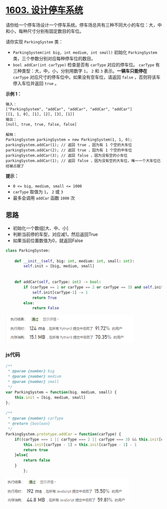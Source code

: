 # [1603. 设计停车系统](https://leetcode-cn.com/problems/design-parking-system/)

请你给一个停车场设计一个停车系统。停车场总共有三种不同大小的车位：大，中和小，每种尺寸分别有固定数目的车位。

请你实现 `ParkingSystem` 类：

- `ParkingSystem(int big, int medium, int small)` 初始化 `ParkingSystem` 类，三个参数分别对应每种停车位的数目。
- `bool addCar(int carType)` 检查是否有 `carType` 对应的停车位。 `carType` 有三种类型：大，中，小，分别用数字 `1`， `2` 和 `3` 表示。**一辆车只能停在** `carType` 对应尺寸的停车位中。如果没有空车位，请返回 `false` ，否则将该车停入车位并返回 `true` 。

 

**示例 1：**

```
输入：
["ParkingSystem", "addCar", "addCar", "addCar", "addCar"]
[[1, 1, 0], [1], [2], [3], [1]]
输出：
[null, true, true, false, false]

解释：
ParkingSystem parkingSystem = new ParkingSystem(1, 1, 0);
parkingSystem.addCar(1); // 返回 true ，因为有 1 个空的大车位
parkingSystem.addCar(2); // 返回 true ，因为有 1 个空的中车位
parkingSystem.addCar(3); // 返回 false ，因为没有空的小车位
parkingSystem.addCar(1); // 返回 false ，因为没有空的大车位，唯一一个大车位已经被占据了
```

 

**提示：**

- `0 <= big, medium, small <= 1000`
- `carType` 取值为 `1`， `2` 或 `3`
- 最多会调用 `addCar` 函数 `1000` 次

## 思路

- 初始化一个数组[大、中、小]
- 判断当前停的车型，对应减1，然后返回True
- 如果当前位置数值为0，就返回False

```python
class ParkingSystem:

    def __init__(self, big: int, medium: int, small: int):
        self.init = [big, medium, small]


    def addCar(self, carType: int) -> bool:
        if (carType == 1 or carType == 2 or carType == 3) and self.init[carType-1] > 0:
            self.init[carType-1] -= 1
            return True
        else:
            return False
```

![image-20210319184436537](../img/image-20210319184436537.png)

### js代码

```javascript
/**
 * @param {number} big
 * @param {number} medium
 * @param {number} small
 */
var ParkingSystem = function(big, medium, small) {
    this.init = [big, medium, small]
};

/**
 * @param {number} carType
 * @return {boolean}
 */
ParkingSystem.prototype.addCar = function(carType) {
    if((carType === 1 || carType === 2 || carType === 3) && this.init[carType - 1] > 0){
        this.init[carType - 1] = this.init[carType - 1] - 1
        return true
    }else{
        return false
    }
        };
```

![image-20210319190445883](../img/image-20210319190445883.png)